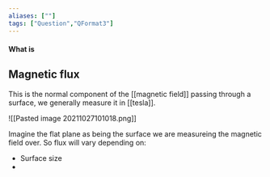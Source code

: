 ```yaml
---
aliases: [""]
tags: ["Question","QFormat3"]
---
```


#### What is
## Magnetic flux
This is the normal component of the [[magnetic field]] passing through a surface, we generally measure it in [[tesla]].

![[Pasted image 20211027101018.png]]

Imagine the flat plane as being the surface we are measureing the magnetic field over. So flux will vary depending on:
- Surface size
- 